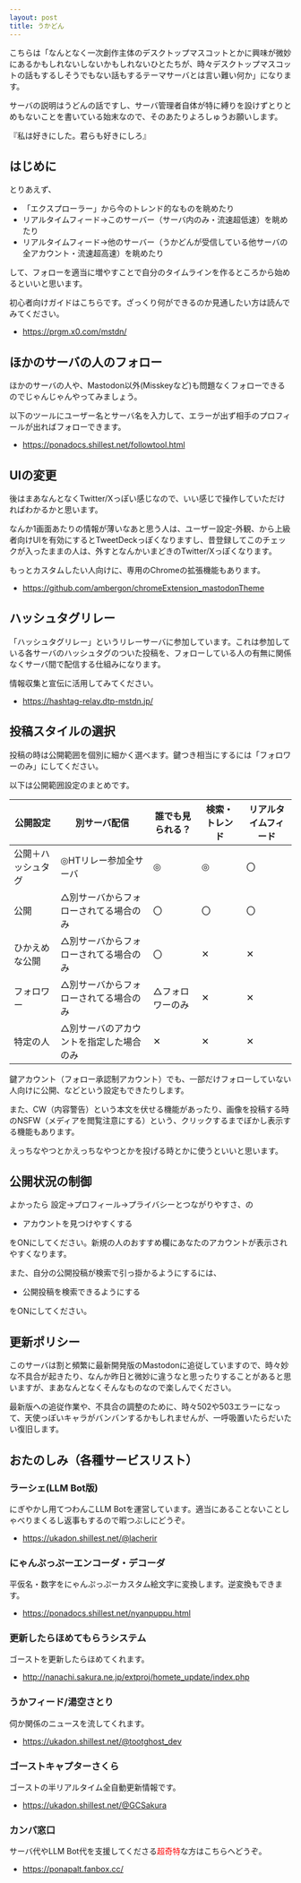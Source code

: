 ```yaml
---
layout: post
title: うかどん
---
```


こちらは「なんとなく一次創作主体のデスクトップマスコットとかに興味が微妙にあるかもしれないしないかもしれないひとたちが、時々デスクトップマスコットの話もするしそうでもない話もするテーマサーバとは言い難い何か」になります。

サーバの説明はうどんの話ですし、サーバ管理者自体が特に縛りを設けずとりとめもないことを書いている始末なので、そのあたりよろしゅうお願いします。

『私は好きにした。君らも好きにしろ』

## はじめに

とりあえず、

- 「エクスプローラー」から今のトレンド的なものを眺めたり
- リアルタイムフィード→このサーバー（サーバ内のみ・流速超低速）を眺めたり
- リアルタイムフィード→他のサーバー（うかどんが受信している他サーバの全アカウント・流速超高速）を眺めたり

して、フォローを適当に増やすことで自分のタイムラインを作るところから始めるといいと思います。

初心者向けガイドはこちらです。ざっくり何ができるのか見通したい方は読んでみてください。

- <https://prgm.x0.com/mstdn/>

## ほかのサーバの人のフォロー

ほかのサーバの人や、Mastodon以外(Misskeyなど)も問題なくフォローできるのでじゃんじゃんやってみましょう。

以下のツールにユーザー名とサーバ名を入力して、エラーが出ず相手のプロフィールが出ればフォローできます。

- <https://ponadocs.shillest.net/followtool.html>

## UIの変更

後はまあなんとなくTwitter/Xっぽい感じなので、いい感じで操作していただければわかるかと思います。

なんか1画面あたりの情報が薄いなあと思う人は、ユーザー設定-外観、から上級者向けUIを有効にするとTweetDeckっぽくなりますし、昔登録してこのチェックが入ったままの人は、外すとなんかいまどきのTwitter/Xっぽくなります。

もっとカスタムしたい人向けに、専用のChromeの拡張機能もあります。

- <https://github.com/ambergon/chromeExtension_mastodonTheme>

## ハッシュタグリレー

「ハッシュタグリレー」というリレーサーバに参加しています。これは参加している各サーバのハッシュタグのついた投稿を、フォローしている人の有無に関係なくサーバ間で配信する仕組みになります。

情報収集と宣伝に活用してみてください。

- <https://hashtag-relay.dtp-mstdn.jp/>

## 投稿スタイルの選択

投稿の時は公開範囲を個別に細かく選べます。鍵つき相当にするには「フォロワーのみ」にしてください。

以下は公開範囲設定のまとめです。

|公開設定|別サーバ配信|誰でも見られる？|検索・トレンド|リアルタイムフィード|
|-------|-------|-------|-------|-------|
|公開＋ハッシュタグ|◎HTリレー参加全サーバ|◎|◎|〇|
|公開|△別サーバからフォローされてる場合のみ|〇|〇|〇|
|ひかえめな公開|△別サーバからフォローされてる場合のみ|〇|✕|✕|
|フォロワー|△別サーバからフォローされてる場合のみ|△フォロワーのみ|✕|✕|
|特定の人|△別サーバのアカウントを指定した場合のみ|✕|✕|✕|

鍵アカウント（フォロー承認制アカウント）でも、一部だけフォローしていない人向けに公開、などという設定もできたりします。

また、CW（内容警告）という本文を伏せる機能があったり、画像を投稿する時のNSFW（メディアを閲覧注意にする）という、クリックするまでぼかし表示する機能もあります。

えっちなやつとかえっちなやつとかを投げる時とかに使うといいと思います。

## 公開状況の制御

よかったら 設定→プロフィール→プライバシーとつながりやすさ、の

- アカウントを見つけやすくする

をONにしてください。新規の人のおすすめ欄にあなたのアカウントが表示されやすくなります。

また、自分の公開投稿が検索で引っ掛かるようにするには、

- 公開投稿を検索できるようにする

をONにしてください。

## 更新ポリシー

このサーバは割と頻繁に最新開発版のMastodonに追従していますので、時々妙な不具合が起きたり、なんか昨日と微妙に違うなと思ったりすることがあると思いますが、まあなんとなくそんなものなので楽しんでください。

最新版への追従作業や、不具合の調整のために、時々502や503エラーになって、天使っぽいキャラがバンバンするかもしれませんが、一呼吸置いたらだいたい復旧します。

## おたのしみ（各種サービスリスト）

### ラーシェ(LLM Bot版)

にぎやかし用てつわんこLLM Botを運営しています。適当にあることないことしゃべりまくるし返事もするので暇つぶしにどうぞ。

- <https://ukadon.shillest.net/@lacherir>

### にゃんぷっぷーエンコーダ・デコーダ

平仮名・数字をにゃんぷっぷーカスタム絵文字に変換します。逆変換もできます。

- <https://ponadocs.shillest.net/nyanpuppu.html>

### 更新したらほめてもらうシステム

ゴーストを更新したらほめてくれます。

- <http://nanachi.sakura.ne.jp/extproj/homete_update/index.php>

### うかフィード/湯空さとり

伺か関係のニュースを流してくれます。

- <https://ukadon.shillest.net/@tootghost_dev>

### ゴーストキャプターさくら

ゴーストの半リアルタイム全自動更新情報です。

- <https://ukadon.shillest.net/@GCSakura>

### カンパ窓口

サーバ代やLLM Bot代を支援してくださる<span style="color: red; ">超奇特</span>な方はこちらへどうぞ。

- <https://ponapalt.fanbox.cc/>

